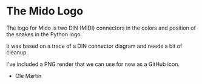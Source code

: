 # The Mido Logo

The logo for Mido is two DIN (MIDI) connectors in the colors and position of
the snakes in the Python logo.

It was based on a trace of a DIN connector diagram and needs a bit of cleanup.

I've included a PNG render that we can use for now as a GitHub icon.

- Ole Martin
